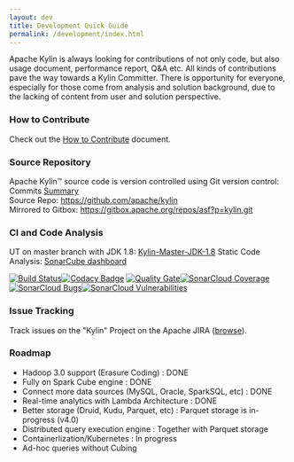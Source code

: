 ```yaml
---
layout: dev
title: Development Quick Guide
permalink: /development/index.html
---
```


Apache Kylin is always looking for contributions of not only code, but also usage document, performance report, Q&A etc. All kinds of contributions pave the way towards a Kylin Committer. There is opportunity for everyone, especially for those come from analysis and solution background, due to the lacking of content from user and solution perspective.

### How to Contribute
Check out the [How to Contribute](/development/howto_contribute.html) document.

### Source Repository
Apache Kylin™ source code is version controlled using Git version control:
Commits [Summary](https://github.com/apache/kylin/commits/master)  
Source Repo: [https://github.com/apache/kylin ](https://github.com/apache/kylin )  
Mirrored to Gitbox: [https://gitbox.apache.org/repos/asf?p=kylin.git ](https://gitbox.apache.org/repos/asf?p=kylin.git )

### CI and Code Analysis
UT on master branch with JDK 1.8: [Kylin-Master-JDK-1.8](https://builds.apache.org/job/Kylin-Master-JDK-1.8/) 
Static Code Analysis: [SonarCube dashboard](https://builds.apache.org/analysis/overview?id=org.apache.kylin%3Akylin)

[![Build Status](https://travis-ci.org/apache/kylin.svg?branch=master)](https://travis-ci.org/apache/kylin)[![Codacy Badge](https://api.codacy.com/project/badge/Grade/74f0139786cd4e8a8ce69bb0c17c2e71)](https://www.codacy.com/app/kyligence-git/kylin?utm_source=github.com&amp;utm_medium=referral&amp;utm_content=apache/kylin&amp;utm_campaign=Badge_Grade)
[![Quality Gate](https://camo.githubusercontent.com/a9947cd56fb6e99807644f46830a35c1c4d4555e/68747470733a2f2f736f6e6172636c6f75642e696f2f6170692f70726f6a6563745f6261646765732f7175616c6974795f676174653f70726f6a6563743d6f72672e6170616368652e6b796c696e2533416b796c696e)](https://sonarcloud.io/dashboard/index/org.apache.kylin%3Akylin)[![SonarCloud Coverage](https://camo.githubusercontent.com/576fc0211eeafae5dd250ceaff1cf81135aae71a/68747470733a2f2f736f6e6172636c6f75642e696f2f6170692f70726f6a6563745f6261646765732f6d6561737572653f70726f6a6563743d6f72672e6170616368652e6b796c696e2533416b796c696e266d65747269633d636f766572616765)](https://sonarcloud.io/component_measures/metric/coverage/list?id=org.apache.kylin%3Akylin)[![SonarCloud Bugs](https://camo.githubusercontent.com/ce363d0c5f82c2ddc4bb5c2db4e0365354efb2cf/68747470733a2f2f736f6e6172636c6f75642e696f2f6170692f70726f6a6563745f6261646765732f6d6561737572653f70726f6a6563743d6f72672e6170616368652e6b796c696e2533416b796c696e266d65747269633d62756773)](https://sonarcloud.io/component_measures/metric/reliability_rating/list?id=org.apache.kylin%3Akylin)[![SonarCloud Vulnerabilities](https://camo.githubusercontent.com/24932e44a729982c780a9b230428f30d909657e3/68747470733a2f2f736f6e6172636c6f75642e696f2f6170692f70726f6a6563745f6261646765732f6d6561737572653f70726f6a6563743d6f72672e6170616368652e6b796c696e2533416b796c696e266d65747269633d76756c6e65726162696c6974696573)](https://sonarcloud.io/component_measures/metric/security_rating/list?id=org.apache.kylin%3Akylin)

### Issue Tracking  
Track issues on the "Kylin" Project on the Apache JIRA ([browse](http://issues.apache.org/jira/browse/KYLIN)).

### Roadmap
- Hadoop 3.0 support (Erasure Coding) : DONE
- Fully on Spark Cube engine : DONE
- Connect more data sources (MySQL, Oracle, SparkSQL, etc) : DONE
- Real-time analytics with Lambda Architecture : DONE
- Better storage (Druid, Kudu, Parquet, etc) : Parquet storage is in-progress (v4.0)
- Distributed query execution engine : Together with Parquet storage
- Containerlization/Kubernetes : In progress
- Ad-hoc queries without Cubing
